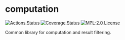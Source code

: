 # computation

[![Actions Status](https://github.com/gridsuite/computation/actions/workflows/build.yml/badge.svg?branch=main)](https://github.com/gridsuite/computation/actions)
[![Coverage Status](https://sonarcloud.io/api/project_badges/measure?project=org.gridsuite%3Acomputation&metric=coverage)](https://sonarcloud.io/component_measures?id=org.gridsuite%3Acomputation&metric=coverage)
[![MPL-2.0 License](https://img.shields.io/badge/license-MPL_2.0-blue.svg)](https://www.mozilla.org/en-US/MPL/2.0/)

Common library for computation and result filtering.